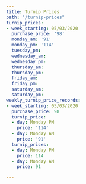 ```yaml
---
title: Turnip Prices
path: "/turnip-prices"
turnip_prices:
- week_starting: 05/03/2020
  purchase_price: '98'
  monday_am: '91'
  monday_pm: '114'
  tuesday_pm: 
  wednesday_am: 
  wednesday_pm: 
  thursday_am: 
  thursday_pm: 
  friday_am: 
  friday_pm: 
  saturday_am: 
  saturday_pm: 
weekly_turnip_price_records:
- week_starting: 05/03/2020
  purchase_price: 98
  turnip_price:
  - day: Monday PM
    price: '114'
  - day: Monday AM
    price: '91'
  turnip_prices:
  - day: Monday PM
    price: 114
  - day: Monday AM
    price: 91

---
```

